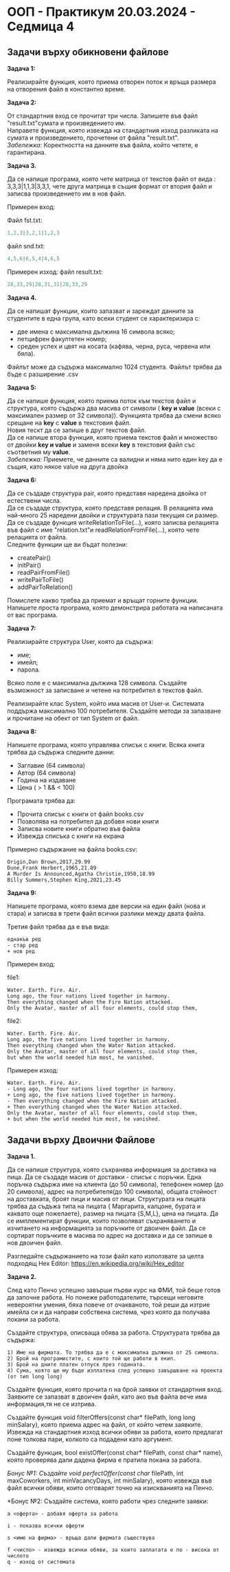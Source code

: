 # OOП - Практикум 20.03.2024 - Седмица 4

## Задачи върху обикновени файлове

**Задача 1:**

Реализирайте функция, която приема отворен поток и връща размера на отворения файл в константно време.

**Задача 2:**

От стандартния вход се прочитат три числа. Запишете във файл "result.txt"сумата и произведението им. <br />
Направете функция, която извежда на стандартния изход разликата на сумата и произведението, прочетени от файла "result.txt". <br />
_Забележка:_ Коректността на данните във файла, който четете, е гарантирана. <br />

**Задача 3.** 

Да се напише програма, която чете матрица от текстов файл от вида : 3,3,3|1,1,3|3,3,1, чете друга матрица в същия формат от втория файл и записва произведението им в нов файл.

Примерен вход:

Файл fst.txt:
```c++
1,2,3|3,2,1|1,2,3
```

файл snd.txt:
```c++
4,5,6|6,5,4|4,6,5
```


Примерен изход:
файл result.txt:
```c++
28,33,29|28,31,31|28,33,29
```

**Задача 4.**	

Да се напишат функции, които запазват и зареждат данните за студентите в една група, като всеки студент се характеризира с:
* две имена с максимална дължина 16 символа всяко;
* петцифрен факултетен номер;
* среден успех и цвят на косата (кафява, черна, руса, червена или бяла). 

Файлът може да съдържа максимално 1024 студента. Файлът трябва да бъде с разширение .csv

**Задача 5:**

Да се напише функция, която приема поток към текстов файл и структура, която съдържа два масива от символи ( **key и value** (всеки с максимален размер от 32 символа)). Функцията трябва да смени всяко срещане на **key** c **value** в текстовия файл. <br />
Новия тескт да се запише в друг текстов файл. <br />
Да се напише втора функция, която приема текстов файл и множество от двойки **key и value** и заменя всеки **key** в текстовия файл със съответния му **value**. <br />
_Забележка:_ Приемете, че данните са валидни и няма нито един key да е същия, като някое value на друга двойка

**Задача 6:**

Да се създаде структура pair, която представя наредена двойка от естествени числа. <br />
Да се създаде структура, която представя релация. В релацията има най-много 25 наредени двойки и структурата пази текущия си размер. <br />
Да се създаде функция writeRelationToFile(...), която записва релацията във файл с име "relation.txt"и readRelationFromFile(...), която чете релацията от файла. <br />
Следните функции ще ви бъдат полезни: <br />

- createPair()
- initPair()
- readPairFromFile()
- writePairToFile()
- addPairToRelation()

Помислете какво трябва да приемат и връщат горните функции.  
Напишете проста програма, която демонстрира работата на написаната от вас програма.

**Задача 7:**

Реализирайте структура User, която да съдържа:
* име; 
* имейл;
* парола.

Всяко поле е с максимална дължина 128 символа. Създайте възможност за записване и четене на потребител в текстов файл. <br />

Реализирайте клас System, който има масив от User-и. Системата поддържа максимално 100 потребителя. Създайте методи за запазване и прочитане на обект от тип System от файл. <br />

**Задача 8:**

Напишете програма, която управлява списък с книги. Всяка книга трябва да съдържа следните данни:
* Заглавие (64 символа)
* Автор (64 символа)
* Година на издаване
* Цена ( > 1 && < 100)

Програмата трябва да:
* Прочита списък с книги от файл books.csv
* Позволява на потребител да добавя нови книги
* Записва новите книги обратно във файла
* Извежда списъка с книги на екрана

Примерно съдържание на файла books.csv: 
```
Origin,Dan Brown,2017,29.99
Dune,Frank Herbert,1965,21.89
A Murder Is Announced,Agatha Christie,1950,18.99
Billy Summers,Stephen King,2021,23.45
```

**Задача 9:**

Напишете програма, която взема две версии на един файл (нова и стара) и записва в трети файл всички разлики между двата файла. <br />

Третия файл трябва да е във вида:

```
еднакъв ред
- стар ред
+ нов ред
```

Примерен вход:

file1:

```
Water. Earth. Fire. Air.
Long ago, the four nations lived together in harmony.
Then everything changed when the Fire Nation attacked.
Only the Avatar, master of all four elements, could stop them,
```

file2:

```
Water. Earth. Fire. Air.
Long ago, the five nations lived together in harmony.
Then everything changed when the Water Nation attacked.
Only the Avatar, master of all four elements, could stop them,
but when the world needed him most, he vanished.
```

Примерен изход:

```
Water. Earth. Fire. Air.
- Long ago, the four nations lived together in harmony.
+ Long ago, the five nations lived together in harmony.
- Then everything changed when the Fire Nation attacked.
+ Then everything changed when the Water Nation attacked.
Only the Avatar, master of all four elements, could stop them,
+ but when the world needed him most, he vanished.
```

## Задачи върху Двоични Файлове

**Задача 1.** 

Да се напише структура, която съхранява информация за доставка на пица. Да се създаде масив от доставки - списък с поръчки. Една поръчка съдържа име на клиента (до 50 символа), телефонен номер (до 20 символа), адрес на потребителя(до 100 символа), общата стойност на доставката, броят пици и масив от пици. Структурата на пицата трябва да съдъжа типа на пицата { Маргарита, калцоне, бурата и каквато още пожелаете}, размер на пицата {S,M,L}, цена на пицата. Да се имплементират функции, които позволяват съхраняването и изчитането на информацията за поръчките от двоичен файл. Да се сортират поръчките в масива по адрес на доставка и да се запише в нов двоичен файл.

Разгледайте съдържанието на този файл като използвате за целта подходящ Hex Editor: https://en.wikipedia.org/wiki/Hex_editor

**Задача 2.**	

След като Пенчо успешно завърши първи курс на ФМИ, той беше готов да започне работа. Но понеже работодателите, търсещи неговите невероятни умения, бяха повече от очакваното, той реши да изтрие имейла си и да направи собствена система, чрез която да получава покани за работа.

Създайте структура, описваща обява за работа. Структурата трябва да съдържа:

    1) Име на фирмата. То трябва да е с максимална дължина от 25 символа.
    2) Брой на програмистите, с които той ще работи в екип.
    3) Брой на дните платен отпуск през годината.
    4) Сума, която ще му бъде изплатена след успешно завършване на проекта  (от тип long long)

Създайте функция, която прочита n на брой заявки от стандартния вход.
Заявките се запазват в двоичен файл, като ако във файла вече има информация,тя не се изтрива.

Създайте функция void filterOffers(const char* filePath, long long minSalary), която приема адрес на файл, от който четем заявките. Извежда на стандартния изход всички обяви за работа, които предлагат поне толкова пари, колкото са подадени като аргумент.

Създайте функция, bool existOffer(const char* filePath, const char* name),
която проверява дали дадена фирма е пратила покана за работа.

*Бонус №1: Създайте void perfectOffer(const char* filePath, int maxCoworkers, int minVacancyDays, int minSalary), която извежда във файл всички обяви, които отговарят точно на изискванията на Пенчо.

*Бонус №2: Създайте система, която работи чрез следните заявки:

    a <оферта> - добавя оферта за работа

    i - показва всички оферти

    s <име на фирма> - връща дали фирмата съществува

    f <число> - извежда всички обяви, за които заплатата е по - висока от числото
    q - изход от системата